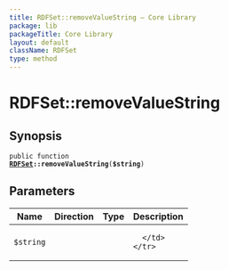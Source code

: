 ```yaml
---
title: RDFSet::removeValueString — Core Library
package: lib
packageTitle: Core Library
layout: default
className: RDFSet
type: method
---
```


# RDFSet::removeValueString

## Synopsis

<code>public function <b><a href="RDFSet">RDFSet</a>::removeValueString</b>(<b>$string</b>)</code>

## Parameters

<table>
  <thead>
    <tr>
      <th>Name</th>
      <th>Direction</th>
      <th>Type</th>
      <th>Description</th>
    </tr>
  </thead>
  <tbody>
    <tr>
      <td><code>$string</code>
      <td><i></i></td>
      <td></td>
      <td>

      </td>
    </tr>
  </tbody>
</table>

